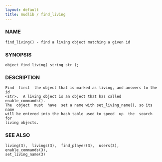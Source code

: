 ```yaml
---
layout: default
title: mudlib / find_living
---
```






### NAME
    find_living() - find a living object matching a given id


### SYNOPSIS
    object find_living( string str );


### DESCRIPTION
    Find  first  the object that is marked as living, and answers to the id
    <str>.  A living object is an object that has called enable_commands().
    The  object  must  have  set a name with set_living_name(), so its name
    will be entered into the hash table used to speed  up  the  search  for
    living objects.


### SEE ALSO
    living(3),  livings(3),  find_player(3),  users(3), enable_commands(3),
    set_living_name(3)



